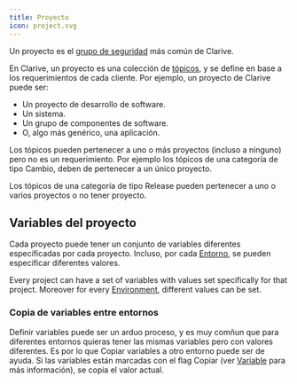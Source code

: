 ```yaml
---
title: Proyecto
icon: project.svg
---
```


Un proyecto es el [grupo de seguridad](Conceptos/scope) más común de Clarive.

En Clarive, un proyecto es una colección de [tópicos](Conceptos/topic), y se define en base a los requerimientos de cada cliente. Por ejemplo, un proyecto de Clarive puede ser:

- Un proyecto de desarrollo de software.
- Un sistema.
- Un grupo de componentes de software.
- O, algo más genérico, una aplicación.

Los tópicos pueden pertenecer a uno o más proyectos (incluso a ninguno) pero no es un requerimiento. Por ejemplo los tópicos de una categoría de tipo Cambio, deben de pertenecer a un único proyecto.

Los tópicos de una categoría de tipo Release pueden pertenecer a uno o varios proyectos o no tener proyecto.

## Variables del proyecto

Cada proyecto puede tener un conjunto de variables diferentes especificadas por cada proyecto. Incluso, por cada [Entorno](Conceptos/environment), se pueden especificar diferentes valores.

Every project can have a set of variables with values set specifically for that project. Moreover for every
[Environment](Conceptos/environment), different values can be set.

### Copia de variables entre entornos

Definir variables puede ser un arduo proceso, y es muy comñun que para diferentes entornos quieras tener las mismas variables pero con valores diferentes. Es por lo que Copiar variables a otro entorno puede ser de ayuda. Si las variables están marcadas con el flag Copiar (ver [Variable](Conceptos/variable) para más información), se copia el valor actual.
